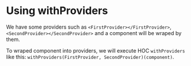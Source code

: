 # Using withProviders

We have some providers such as `<FirstProvider></FirstProvider>`, `<SecondProvider></SecondProvider>` and a component will be wraped by them.

To wraped component into providers, we will execute HOC `withProviders` like this: `withProviders(FirstProvider, SecondProvider)(component)`.
